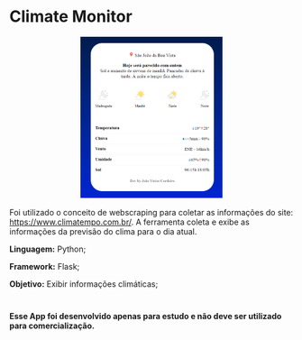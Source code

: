 # Climate Monitor

<p align="center" width="100%">
    <img width="50%" src="frontend/static/imgs/demo.png">
</p>

Foi utilizado o conceito de webscraping para coletar as informações do site: https://www.climatempo.com.br/. A ferramenta coleta e exibe as informações da previsão do clima para o dia atual.

**Linguagem:** Python;

**Framework:** Flask;

**Objetivo:** Exibir informações climáticas;

#

**Esse App foi desenvolvido apenas para estudo e não deve ser utilizado para comercialização.**